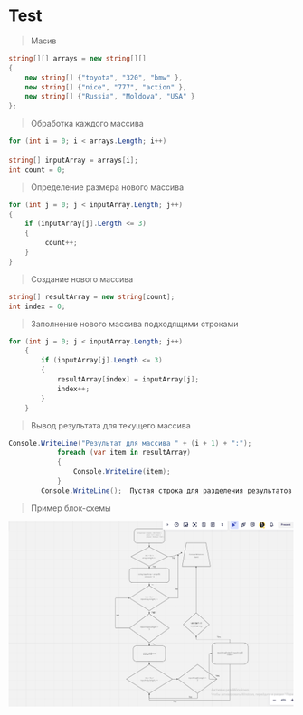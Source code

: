 # Test
>  Масив
```C#
string[][] arrays = new string[][]
{
    new string[] {"toyota", "320", "bmw" },
    new string[] {"nice", "777", "action" },
    new string[] {"Russia", "Moldova", "USA" }
};
```
> Обработка каждого массива
```C#
for (int i = 0; i < arrays.Length; i++)
        
string[] inputArray = arrays[i];
int count = 0;
```
> Определение размера нового массива
```C#
for (int j = 0; j < inputArray.Length; j++)
{
    if (inputArray[j].Length <= 3)
    {
         count++;
    }
}
```
> Создание нового массива
```C#
string[] resultArray = new string[count];
int index = 0;
```
> Заполнение нового массива подходящими строками
```C#
for (int j = 0; j < inputArray.Length; j++)
    {
        if (inputArray[j].Length <= 3)
        {
            resultArray[index] = inputArray[j];
            index++;
        }
    }
```
> Вывод результата для текущего массива
```C#
Console.WriteLine("Результат для массива " + (i + 1) + ":");
            foreach (var item in resultArray)
            {
                Console.WriteLine(item);
            }
        Console.WriteLine();  Пустая строка для разделения результатов
```
> Пример блок-схемы

![блок-схема](image.png)